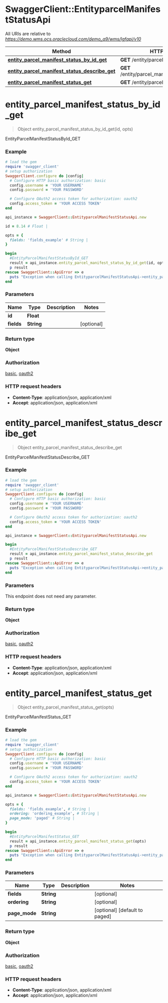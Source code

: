 # SwaggerClient::EntityparcelManifestStatusApi

All URIs are relative to *https://demo.wms.ocs.oraclecloud.com/demo_a9/wms/lgfapi/v10*

Method | HTTP request | Description
------------- | ------------- | -------------
[**entity_parcel_manifest_status_by_id_get**](EntityparcelManifestStatusApi.md#entity_parcel_manifest_status_by_id_get) | **GET** /entity/parcel_manifest_status/{id} | EntityParcelManifestStatusById_GET
[**entity_parcel_manifest_status_describe_get**](EntityparcelManifestStatusApi.md#entity_parcel_manifest_status_describe_get) | **GET** /entity/parcel_manifest_status/describe | EntityParcelManifestStatusDescribe_GET
[**entity_parcel_manifest_status_get**](EntityparcelManifestStatusApi.md#entity_parcel_manifest_status_get) | **GET** /entity/parcel_manifest_status | EntityParcelManifestStatus_GET


# **entity_parcel_manifest_status_by_id_get**
> Object entity_parcel_manifest_status_by_id_get(id, opts)

EntityParcelManifestStatusById_GET



### Example
```ruby
# load the gem
require 'swagger_client'
# setup authorization
SwaggerClient.configure do |config|
  # Configure HTTP basic authorization: basic
  config.username = 'YOUR USERNAME'
  config.password = 'YOUR PASSWORD'

  # Configure OAuth2 access token for authorization: oauth2
  config.access_token = 'YOUR ACCESS TOKEN'
end

api_instance = SwaggerClient::EntityparcelManifestStatusApi.new

id = 8.14 # Float | 

opts = { 
  fields: 'fields_example' # String | 
}

begin
  #EntityParcelManifestStatusById_GET
  result = api_instance.entity_parcel_manifest_status_by_id_get(id, opts)
  p result
rescue SwaggerClient::ApiError => e
  puts "Exception when calling EntityparcelManifestStatusApi->entity_parcel_manifest_status_by_id_get: #{e}"
end
```

### Parameters

Name | Type | Description  | Notes
------------- | ------------- | ------------- | -------------
 **id** | **Float**|  | 
 **fields** | **String**|  | [optional] 

### Return type

**Object**

### Authorization

[basic](../README.md#basic), [oauth2](../README.md#oauth2)

### HTTP request headers

 - **Content-Type**: application/json, application/xml
 - **Accept**: application/json, application/xml



# **entity_parcel_manifest_status_describe_get**
> Object entity_parcel_manifest_status_describe_get

EntityParcelManifestStatusDescribe_GET



### Example
```ruby
# load the gem
require 'swagger_client'
# setup authorization
SwaggerClient.configure do |config|
  # Configure HTTP basic authorization: basic
  config.username = 'YOUR USERNAME'
  config.password = 'YOUR PASSWORD'

  # Configure OAuth2 access token for authorization: oauth2
  config.access_token = 'YOUR ACCESS TOKEN'
end

api_instance = SwaggerClient::EntityparcelManifestStatusApi.new

begin
  #EntityParcelManifestStatusDescribe_GET
  result = api_instance.entity_parcel_manifest_status_describe_get
  p result
rescue SwaggerClient::ApiError => e
  puts "Exception when calling EntityparcelManifestStatusApi->entity_parcel_manifest_status_describe_get: #{e}"
end
```

### Parameters
This endpoint does not need any parameter.

### Return type

**Object**

### Authorization

[basic](../README.md#basic), [oauth2](../README.md#oauth2)

### HTTP request headers

 - **Content-Type**: application/json, application/xml
 - **Accept**: application/json, application/xml



# **entity_parcel_manifest_status_get**
> Object entity_parcel_manifest_status_get(opts)

EntityParcelManifestStatus_GET



### Example
```ruby
# load the gem
require 'swagger_client'
# setup authorization
SwaggerClient.configure do |config|
  # Configure HTTP basic authorization: basic
  config.username = 'YOUR USERNAME'
  config.password = 'YOUR PASSWORD'

  # Configure OAuth2 access token for authorization: oauth2
  config.access_token = 'YOUR ACCESS TOKEN'
end

api_instance = SwaggerClient::EntityparcelManifestStatusApi.new

opts = { 
  fields: 'fields_example', # String | 
  ordering: 'ordering_example', # String | 
  page_mode: 'paged' # String | 
}

begin
  #EntityParcelManifestStatus_GET
  result = api_instance.entity_parcel_manifest_status_get(opts)
  p result
rescue SwaggerClient::ApiError => e
  puts "Exception when calling EntityparcelManifestStatusApi->entity_parcel_manifest_status_get: #{e}"
end
```

### Parameters

Name | Type | Description  | Notes
------------- | ------------- | ------------- | -------------
 **fields** | **String**|  | [optional] 
 **ordering** | **String**|  | [optional] 
 **page_mode** | **String**|  | [optional] [default to paged]

### Return type

**Object**

### Authorization

[basic](../README.md#basic), [oauth2](../README.md#oauth2)

### HTTP request headers

 - **Content-Type**: application/json, application/xml
 - **Accept**: application/json, application/xml



